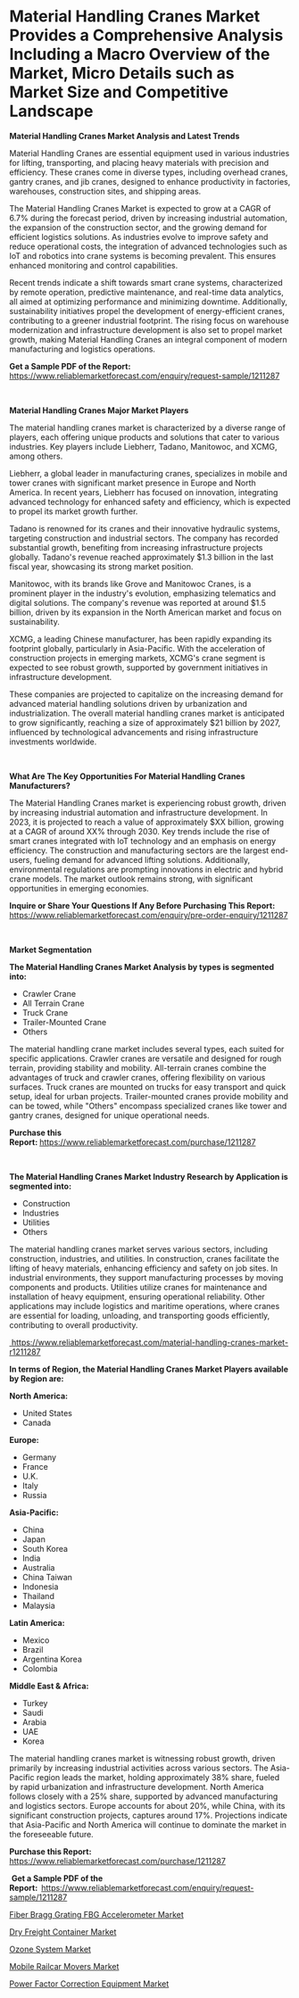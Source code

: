 <p><h1>Material Handling Cranes Market Provides a Comprehensive Analysis Including a Macro Overview of the Market, Micro Details such as Market Size and Competitive Landscape</h1></p><p><strong>Material Handling Cranes Market Analysis and Latest Trends</strong></p>
<p><p>Material Handling Cranes are essential equipment used in various industries for lifting, transporting, and placing heavy materials with precision and efficiency. These cranes come in diverse types, including overhead cranes, gantry cranes, and jib cranes, designed to enhance productivity in factories, warehouses, construction sites, and shipping areas.</p><p>The Material Handling Cranes Market is expected to grow at a CAGR of 6.7% during the forecast period, driven by increasing industrial automation, the expansion of the construction sector, and the growing demand for efficient logistics solutions. As industries evolve to improve safety and reduce operational costs, the integration of advanced technologies such as IoT and robotics into crane systems is becoming prevalent. This ensures enhanced monitoring and control capabilities.</p><p>Recent trends indicate a shift towards smart crane systems, characterized by remote operation, predictive maintenance, and real-time data analytics, all aimed at optimizing performance and minimizing downtime. Additionally, sustainability initiatives propel the development of energy-efficient cranes, contributing to a greener industrial footprint. The rising focus on warehouse modernization and infrastructure development is also set to propel market growth, making Material Handling Cranes an integral component of modern manufacturing and logistics operations.</p></p>
<p><strong>Get a Sample PDF of the Report:&nbsp;</strong> <a href="https://www.reliablemarketforecast.com/enquiry/request-sample/1211287?utm_campaign=1140&utm_medium=2&utm_source=Github&utm_content=ia&utm_term=05102024&utm_id=material-handling-cranes">https://www.reliablemarketforecast.com/enquiry/request-sample/1211287</a></p>
<p>&nbsp;</p>
<p><strong>Material Handling Cranes Major Market Players</strong></p>
<p><p>The material handling cranes market is characterized by a diverse range of players, each offering unique products and solutions that cater to various industries. Key players include Liebherr, Tadano, Manitowoc, and XCMG, among others. </p><p>Liebherr, a global leader in manufacturing cranes, specializes in mobile and tower cranes with significant market presence in Europe and North America. In recent years, Liebherr has focused on innovation, integrating advanced technology for enhanced safety and efficiency, which is expected to propel its market growth further.</p><p>Tadano is renowned for its cranes and their innovative hydraulic systems, targeting construction and industrial sectors. The company has recorded substantial growth, benefiting from increasing infrastructure projects globally. Tadano's revenue reached approximately $1.3 billion in the last fiscal year, showcasing its strong market position.</p><p>Manitowoc, with its brands like Grove and Manitowoc Cranes, is a prominent player in the industry's evolution, emphasizing telematics and digital solutions. The company's revenue was reported at around $1.5 billion, driven by its expansion in the North American market and focus on sustainability.</p><p>XCMG, a leading Chinese manufacturer, has been rapidly expanding its footprint globally, particularly in Asia-Pacific. With the acceleration of construction projects in emerging markets, XCMG's crane segment is expected to see robust growth, supported by government initiatives in infrastructure development.</p><p>These companies are projected to capitalize on the increasing demand for advanced material handling solutions driven by urbanization and industrialization. The overall material handling cranes market is anticipated to grow significantly, reaching a size of approximately $21 billion by 2027, influenced by technological advancements and rising infrastructure investments worldwide.</p></p>
<p>&nbsp;</p>
<p><strong>What Are The Key Opportunities For Material Handling Cranes Manufacturers?</strong></p>
<p><p>The Material Handling Cranes market is experiencing robust growth, driven by increasing industrial automation and infrastructure development. In 2023, it is projected to reach a value of approximately $XX billion, growing at a CAGR of around XX% through 2030. Key trends include the rise of smart cranes integrated with IoT technology and an emphasis on energy efficiency. The construction and manufacturing sectors are the largest end-users, fueling demand for advanced lifting solutions. Additionally, environmental regulations are prompting innovations in electric and hybrid crane models. The market outlook remains strong, with significant opportunities in emerging economies.</p></p>
<p><strong>Inquire or Share Your Questions If Any Before Purchasing This Report:</strong> <a href="https://www.reliablemarketforecast.com/enquiry/pre-order-enquiry/1211287?utm_campaign=1140&utm_medium=2&utm_source=Github&utm_content=ia&utm_term=05102024&utm_id=material-handling-cranes">https://www.reliablemarketforecast.com/enquiry/pre-order-enquiry/1211287</a></p>
<p>&nbsp;</p>
<p><strong>Market Segmentation</strong></p>
<p><strong>The Material Handling Cranes Market Analysis by types is segmented into:</strong></p>
<p><ul><li>Crawler Crane</li><li>All Terrain Crane</li><li>Truck Crane</li><li>Trailer-Mounted Crane</li><li>Others</li></ul></p>
<p><p>The material handling crane market includes several types, each suited for specific applications. Crawler cranes are versatile and designed for rough terrain, providing stability and mobility. All-terrain cranes combine the advantages of truck and crawler cranes, offering flexibility on various surfaces. Truck cranes are mounted on trucks for easy transport and quick setup, ideal for urban projects. Trailer-mounted cranes provide mobility and can be towed, while "Others" encompass specialized cranes like tower and gantry cranes, designed for unique operational needs.</p></p>
<p><strong>Purchase this Report:&nbsp;</strong><a href="https://www.reliablemarketforecast.com/purchase/1211287?utm_campaign=1140&utm_medium=2&utm_source=Github&utm_content=ia&utm_term=05102024&utm_id=material-handling-cranes">https://www.reliablemarketforecast.com/purchase/1211287</a></p>
<p>&nbsp;</p>
<p><strong>The Material Handling Cranes Market Industry Research by Application is segmented into:</strong></p>
<p><ul><li>Construction</li><li>Industries</li><li>Utilities</li><li>Others</li></ul></p>
<p><p>The material handling cranes market serves various sectors, including construction, industries, and utilities. In construction, cranes facilitate the lifting of heavy materials, enhancing efficiency and safety on job sites. In industrial environments, they support manufacturing processes by moving components and products. Utilities utilize cranes for maintenance and installation of heavy equipment, ensuring operational reliability. Other applications may include logistics and maritime operations, where cranes are essential for loading, unloading, and transporting goods efficiently, contributing to overall productivity.</p></p>
<p><a href="https://www.reliablemarketforecast.com/material-handling-cranes-market-r1211287?utm_campaign=1140&utm_medium=2&utm_source=Github&utm_content=ia&utm_term=05102024&utm_id=material-handling-cranes">&nbsp;https://www.reliablemarketforecast.com/material-handling-cranes-market-r1211287</a></p>
<p><strong>In terms of Region, the Material Handling Cranes Market Players available by Region are:</strong></p>
<p>
    <p> <strong> North America: </strong>
        <ul>
            <li>United States</li>
            <li>Canada</li>
        </ul>
        </p> 
    <p> <strong> Europe: </strong>
        <ul>
            <li>Germany</li>
            <li>France</li>
            <li>U.K.</li>
            <li>Italy</li>
            <li>Russia</li>
        </ul>
        </p> 
    <p> <strong> Asia-Pacific: </strong>
        <ul>
            <li>China</li>
            <li>Japan</li>
            <li>South Korea</li>
            <li>India</li>
            <li>Australia</li>
            <li>China Taiwan</li>
            <li>Indonesia</li>
            <li>Thailand</li>
            <li>Malaysia</li>
        </ul>
        </p> 
    <p> <strong> Latin America: </strong>
        <ul>
            <li>Mexico</li>
            <li>Brazil</li>
            <li>Argentina Korea</li>
            <li>Colombia</li>
        </ul>
        </p> 
    <p> <strong> Middle East & Africa: </strong>
        <ul>
            <li>Turkey</li>
            <li>Saudi</li>
            <li>Arabia</li>
            <li>UAE</li>
            <li>Korea</li>
        </ul>
    </p>
    </p>
<p><p>The material handling cranes market is witnessing robust growth, driven primarily by increasing industrial activities across various sectors. The Asia-Pacific region leads the market, holding approximately 38% share, fueled by rapid urbanization and infrastructure development. North America follows closely with a 25% share, supported by advanced manufacturing and logistics sectors. Europe accounts for about 20%, while China, with its significant construction projects, captures around 17%. Projections indicate that Asia-Pacific and North America will continue to dominate the market in the foreseeable future.</p></p>
<p><strong>Purchase this Report: </strong><a href="https://www.reliablemarketforecast.com/purchase/1211287?utm_campaign=1140&utm_medium=2&utm_source=Github&utm_content=ia&utm_term=05102024&utm_id=material-handling-cranes">https://www.reliablemarketforecast.com/purchase/1211287</a></p>
<p>&nbsp;<strong>Get a Sample PDF of the Report:&nbsp;&nbsp;</strong><a href="https://www.reliablemarketforecast.com/enquiry/request-sample/1211287?utm_campaign=1140&utm_medium=2&utm_source=Github&utm_content=ia&utm_term=05102024&utm_id=material-handling-cranes">https://www.reliablemarketforecast.com/enquiry/request-sample/1211287</a></p>
<p><strong></strong></p>
<p><p><a href="https://issuu.com/reportprime-2/docs/fiber-bragg-grating-fbg-acceleromet_637e807d2baf62?utm_campaign=1140&utm_medium=2&utm_source=Github&utm_content=ia&utm_term=05102024&utm_id=material-handling-cranes">Fiber Bragg Grating FBG Accelerometer Market</a></p><p><a href="https://www.linkedin.com/pulse/dry-freight-container-market-growth-outlook-from-2024-2031-projecting-nknpc?utm_campaign=1140&utm_medium=2&utm_source=Github&utm_content=ia&utm_term=05102024&utm_id=material-handling-cranes">Dry Freight Container Market</a></p><p><a href="https://www.linkedin.com/pulse/ozone-system-market-outlook-current-assessment-future-g1lsc?utm_campaign=1140&utm_medium=2&utm_source=Github&utm_content=ia&utm_term=05102024&utm_id=material-handling-cranes">Ozone System Market</a></p><p><a href="https://github.com/AKSHATREPORTPRIME/Market-Research-Report-List-6/blob/main/mobile-railcar-movers-market.md?utm_campaign=1140&utm_medium=2&utm_source=Github&utm_content=ia&utm_term=05102024&utm_id=material-handling-cranes">Mobile Railcar Movers Market</a></p><p><a href="https://github.com/LoretaDushku585/Market-Research-Report-List-1/blob/main/power-factor-correction-equipment-market.md?utm_campaign=1140&utm_medium=2&utm_source=Github&utm_content=ia&utm_term=05102024&utm_id=material-handling-cranes">Power Factor Correction Equipment Market</a></p></p>